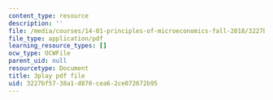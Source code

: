 ```yaml
---
content_type: resource
description: ''
file: /media/courses/14-01-principles-of-microeconomics-fall-2018/3227bf5738a1d870cea62ce072672b95_RnN2rgCrIzs.pdf
file_type: application/pdf
learning_resource_types: []
ocw_type: OCWFile
parent_uid: null
resourcetype: Document
title: 3play pdf file
uid: 3227bf57-38a1-d870-cea6-2ce072672b95
---
```

